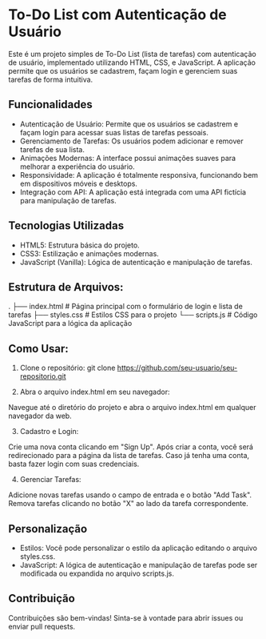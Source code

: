 # To-Do List com Autenticação de Usuário

Este é um projeto simples de To-Do List (lista de tarefas) com autenticação de usuário, implementado utilizando HTML, CSS, e JavaScript. A aplicação permite que os usuários se cadastrem, façam login e gerenciem suas tarefas de forma intuitiva.

## Funcionalidades
- Autenticação de Usuário: Permite que os usuários se cadastrem e façam login para acessar suas listas de tarefas pessoais.
- Gerenciamento de Tarefas: Os usuários podem adicionar e remover tarefas de sua lista.
- Animações Modernas: A interface possui animações suaves para melhorar a experiência do usuário.
- Responsividade: A aplicação é totalmente responsiva, funcionando bem em dispositivos móveis e desktops.
- Integração com API: A aplicação está integrada com uma API fictícia para manipulação de tarefas.

## Tecnologias Utilizadas
- HTML5: Estrutura básica do projeto.
- CSS3: Estilização e animações modernas.
- JavaScript (Vanilla): Lógica de autenticação e manipulação de tarefas.
## Estrutura de Arquivos:
.
├── index.html            # Página principal com o formulário de login e lista de tarefas
├── styles.css            # Estilos CSS para o projeto
└── scripts.js            # Código JavaScript para a lógica da aplicação

## Como Usar:

1. Clone o repositório: git clone https://github.com/seu-usuario/seu-repositorio.git

2. Abra o arquivo index.html em seu navegador:

Navegue até o diretório do projeto e abra o arquivo index.html em qualquer navegador da web.

3. Cadastro e Login:

Crie uma nova conta clicando em "Sign Up".
Após criar a conta, você será redirecionado para a página da lista de tarefas.
Caso já tenha uma conta, basta fazer login com suas credenciais.

4. Gerenciar Tarefas:

Adicione novas tarefas usando o campo de entrada e o botão "Add Task".
Remova tarefas clicando no botão "X" ao lado da tarefa correspondente.

## Personalização
- Estilos: Você pode personalizar o estilo da aplicação editando o arquivo styles.css.
- JavaScript: A lógica de autenticação e manipulação de tarefas pode ser modificada ou expandida no arquivo scripts.js.

## Contribuição
Contribuições são bem-vindas! Sinta-se à vontade para abrir issues ou enviar pull requests.
